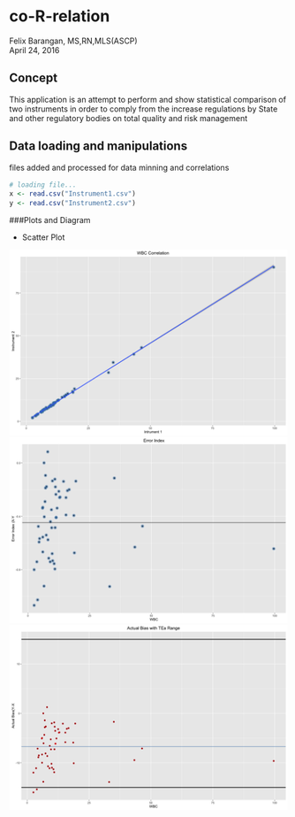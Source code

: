 # co-R-relation
Felix Barangan, MS,RN,MLS(ASCP)  
April 24, 2016  

                                                                     

               
## Concept
This application is an attempt to perform and show statistical comparison of two instruments in order to comply from the increase regulations by State and other regulatory bodies on total quality and risk management
## Data loading and manipulations                                  
files added and processed for data minning and correlations     


```r
# loading file...
x <- read.csv("Instrument1.csv")
y <- read.csv("Instrument2.csv")
```
       

                

                                                                                                                                                       



                                       
###Plots and Diagram
* Scatter Plot

![](coRelation_files/figure-html/plots-1.png)<!-- -->![](coRelation_files/figure-html/plots-2.png)<!-- -->![](coRelation_files/figure-html/plots-3.png)<!-- -->

